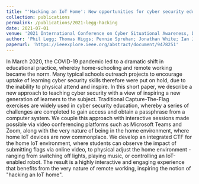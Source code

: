 ```yaml
---
title: "'Hacking an IoT Home': New opportunities for cyber security education combining remote learning with cyber-physical systems"
collection: publications
permalink: /publications/2021-legg-hacking
date: 2021-07-01
venue: '2021 International Conference on Cyber Situational Awareness, Data Analytics and Assessment (CyberSA)'
author: 'Phil Legg; Thomas Higgs; Pennie Spruhan; Jonathan White; Ian Johnson'
paperurl: 'https://ieeexplore.ieee.org/abstract/document/9478251'
---
```


In March 2020, the COVID-19 pandemic led to a dramatic shift in educational practice, whereby home-schooling and remote working became the norm. Many typical schools outreach projects to encourage uptake of learning cyber security skills therefore were put on hold, due to the inability to physical attend and inspire. In this short paper, we describe a new approach to teaching cyber security with a view of inspiring a new generation of learners to the subject. Traditional Capture-The-Flag exercises are widely used in cyber security education, whereby a series of challenges are completed to gain access and obtain a passphrase from a computer system. We couple this approach with interactive sessions made possible via video conferencing platforms such as Microsoft Teams and Zoom, along with the very nature of being in the home environment, where home IoT devices are now commonplace. We develop an integrated CTF for the home IoT environment, where students can observe the impact of submitting flags via online video, to physical adjust the home environment - ranging from switching off lights, playing music, or controlling an IoT-enabled robot. The result is a highly interactive and engaging experience that benefits from the very nature of remote working, inspiring the notion of "hacking an IoT home".
